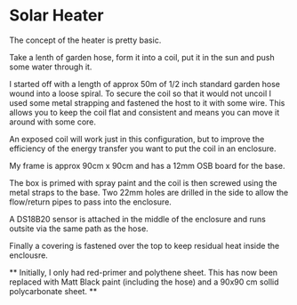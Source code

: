 # Solar Heater

The concept of the heater is pretty basic. 

Take a lenth of garden hose, form it into a coil, put it in the sun and push some water through it.

I started off with a length of approx 50m of 1/2 inch standard garden hose wound into a loose spiral. To secure the coil so that it would not uncoil I used some metal strapping and fastened the host to it with some wire. This allows you to keep the coil flat and consistent and means you can move it around with some core.

An exposed coil will work just in this configuration, but to improve the efficiency of the energy transfer you want to put the coil in an enclosure.

My frame is approx 90cm x 90cm and has a 12mm OSB board for the base.

The box is primed with spray paint and the coil is then screwed using the metal straps to the base. Two 22mm holes are drilled in the side to allow the flow/return pipes to pass into the enclosure.

A DS18B20 sensor is attached in the middle of the enclosure and runs outsite via the same path as the hose.

Finally a covering is fastened over the top to keep residual heat inside the enclousre. 

** Initially, I only had red-primer and polythene sheet. This has now been replaced with Matt Black paint (including the hose) and a 90x90 cm sollid polycarbonate sheet. **

